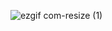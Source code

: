 ![ezgif com-resize (1)](https://github.com/gayfrotting/gayfrotting/assets/113424201/6cd1b1e3-69f4-408a-a7e5-3fcf5168749f)
